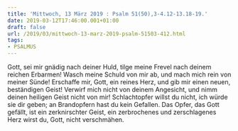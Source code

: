 ```yaml
---
title: 'Mittwoch, 13 März 2019 : Psalm 51(50),3-4.12-13.18-19.'
date: 2019-03-12T17:46:00.001+01:00
draft: false
url: /2019/03/mittwoch-13-marz-2019-psalm-51503-412.html
tags: 
- PSALMUS
---
```


Gott, sei mir gnädig nach deiner Huld, tilge meine Frevel nach deinem reichen Erbarmen! Wasch meine Schuld von mir ab, und mach mich rein von meiner Sünde! Erschaffe mir, Gott, ein reines Herz, und gib mir einen neuen, beständigen Geist! Verwirf mich nicht von deinem Angesicht, und nimm deinen heiligen Geist nicht von mir! Schlachtopfer willst du nicht, ich würde sie dir geben; an Brandopfern hast du kein Gefallen. Das Opfer, das Gott gefällt, ist ein zerknirschter Geist, ein zerbrochenes und zerschlagenes Herz wirst du, Gott, nicht verschmähen.